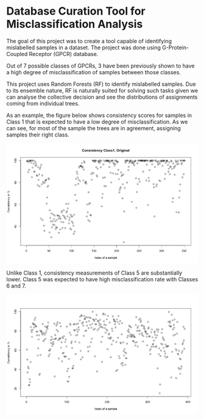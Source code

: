 # Database Curation Tool for Misclassification Analysis

The goal of this project was to create a tool capable of identifying mislabelled samples in a dataset. The project was done using G-Protein-Coupled Receptor (GPCR) database.  

Out of 7 possible classes of GPCRs, 3 have been previously shown to have a high degree of misclassification of samples between those classes.  

This project uses Random Forests (RF) to identify mislabelled samples. Due to its ensemble nature, RF is naturally suited for solving such tasks given we can analyse the collective decision and see the distributions of assignments coming from individual trees.  

As an example, the figure below shows consistency scores for samples in Class 1 that is expected to have a low degree of misclassification. As we can see, for most of the sample the trees are in agreement, assigning samples their right class.  

<img src="Plots/Consistency%20Class%201%2C%20Original.png" >  

Unlike Class 1, consistency measurements of Class 5 are substantially lower. Class 5 was expected to have high misclassification rate with Classes 6 and 7.  

<img src="Plots/Consistency%20Class%205%2C%20Original.png" >  
